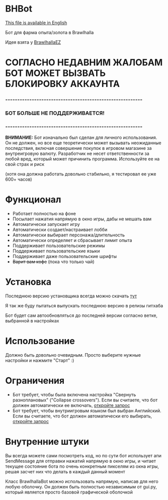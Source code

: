 # BHBot

[This file is available in English](README.md)

Бот для фарма опыта/золота в Brawlhalla

Идея взята у [BrawlhallaEZ](https://github.com/jamunano/BrawlhallaEZ)

# СОГЛАСНО НЕДАВНИМ ЖАЛОБАМ БОТ МОЖЕТ ВЫЗВАТЬ БЛОКИРОВКУ АККАУНТА

### ---------------------------------------------------------

### БОТ БОЛЬШЕ НЕ ПОДДЕРЖИВАЕТСЯ!

### ---------------------------------------------------------

**ВНИМАНИЕ:** Бот изначально был сделан для личного использования. Он не должен, но все еще теоретически может вызывать неожиданные последствия, включая совершение покупок в игровом магазине за
внутреигровую валюту. Разработчик не несет ответственности за любой вред, который может причинить программа. Используйте ее на свой страх и риск

(хотя она должна работать довольно стабильно, я тестировал ее уже 600+ часов)

# Функционал

- Работает полностью на фоне
- Посылает нажатия напрямую в окно игры, дабы не мешать вам
- Автоматически запускает игру
- Автоматически создает/настраивает лобби
- Автоматически выбирает персонажа/длительность
- Автоматически определяет и сбрасывает лимит опыта
- Поддерживает пользовательские режимы
- Поддерживает пользовательские языки
- Поддерживает даже пользовательские шрифты
- ~~Варит вам кофе~~ (пока что только чай)

# Установка
Последнюю версию установщика всегда можно скачать [тут](https://sovamor.co/bhbot)

Я так же буду пытаться выпускать последнюю версию в релизы гитхаба

Бот будет сам автообновляться до последней версии согласно ветке, выбранной в настройках

# Использование
Должно быть довольно очевидным. Просто выберите нужные настройки и нажмите "Старт" :)

# Ограничения
- Бот требует, чтобы была включена настройка "Свернуть разноплановых" ("Collapse crossovers"). Если вы считаете, что бот должен автоматически ее включать, [откройте запрос](https://github.com/sovamorco/bhbot/issues)
- Бот требует, чтобы внутриигровым языком был выбран Английский. Если вы считаете, что бот должен автоматически его выбирать, [откройте запрос](https://github.com/sovamorco/bhbot/issues)

# Внутренние штуки
Вы всегда можете сами посмотреть код, но по сути бот использует апи SendMessage для отправки нажатий напрямую в окно игры, 
и читает текущее состояние бота по очень конкретным пикселям из окна игры, решая засчет них что делать в каждый данный момент

Класс BrawlhallaBot можно использовать напрямую, написав для него любую оболочку. Он должен быть полностью независимым от gui.py, который является просто базовой графической оболочкой
